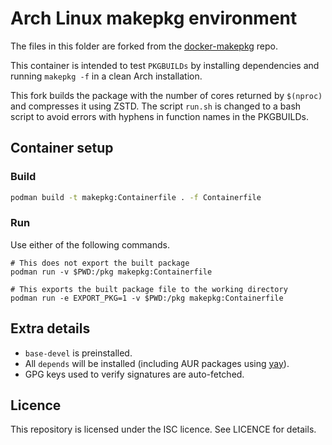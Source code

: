 # Arch Linux makepkg environment

The files in this folder are forked from the [docker-makepkg](https://github.com/WhyNotHugo/docker-makepkg)
repo.

This container is intended to test `PKGBUILDs` by installing dependencies and
running `makepkg -f` in a clean Arch installation.

This fork builds the package with the number of cores returned by `$(nproc)`
and compresses it using ZSTD. The script `run.sh` is changed to a bash script
to avoid errors with hyphens in function names in the PKGBUILDs.

## Container setup

### Build

```sh
podman build -t makepkg:Containerfile . -f Containerfile
```

### Run

Use either of the following commands.

```
# This does not export the built package
podman run -v $PWD:/pkg makepkg:Containerfile

# This exports the built package file to the working directory
podman run -e EXPORT_PKG=1 -v $PWD:/pkg makepkg:Containerfile
```

## Extra details

* `base-devel` is preinstalled.
* All `depends` will be installed (including AUR packages using [yay](https://github.com/Jguer/yay)).
* GPG keys used to verify signatures are auto-fetched.

## Licence

This repository is licensed under the ISC licence. See LICENCE for details.
